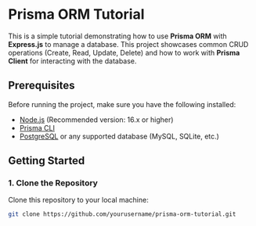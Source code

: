 # Prisma ORM Tutorial

This is a simple tutorial demonstrating how to use **Prisma ORM** with **Express.js** to manage a database. This project showcases common CRUD operations (Create, Read, Update, Delete) and how to work with **Prisma Client** for interacting with the database.

## Prerequisites

Before running the project, make sure you have the following installed:

- [Node.js](https://nodejs.org/) (Recommended version: 16.x or higher)
- [Prisma CLI](https://www.prisma.io/docs/getting-started/installation-prisma)
- [PostgreSQL](https://www.postgresql.org/) or any supported database (MySQL, SQLite, etc.)

## Getting Started

### 1. Clone the Repository

Clone this repository to your local machine:

```bash
git clone https://github.com/yourusername/prisma-orm-tutorial.git
